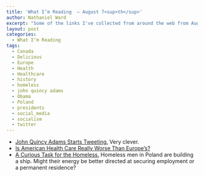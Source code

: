```yaml
---
title: 'What I’m Reading  — August 7<sup>th</sup>'
author: Nathaniel Ward
excerpt: "Some of the links I've collected from around the web from August 2nd to August 7th."
layout: post
categories:
  - What I’m Reading
tags:
  - Canada
  - Delicious
  - Europe
  - Health
  - Healthcare
  - history
  - homeless
  - john quincy adams
  - Obama
  - Poland
  - presidents
  - social_media
  - socialism
  - twitter
---
```

  * [John Quincy Adams Starts Tweeting.][1] Very clever.
  * [Is American Health Care Really Worse Than Europe’s?][2] 
  * [A Curious Task for the Homeless.][3] Homeless men in Poland are building a ship. Might their energy be better directed at securing employment or a permanent residence?

 [1]: http://mashable.com/2009/08/04/john-quincy-adams-twitter/
 [2]: http://www.hoover.org/publications/digest/49525427.html
 [3]: http://www.nytimes.com/2009/08/02/world/europe/02poland.html?_r=1&hp